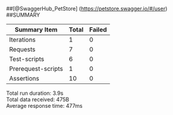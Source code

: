 ##[@SwaggerHub_PetStore] (https://petstore.swagger.io/#/user) <br>
##SUMMARY

<table class="GeneratedTable">
  <thead>
    <tr>
      <th>Summary Item</th>
      <th>Total</th>
      <th>Failed</th>
    </tr>
  </thead>
  <tbody>
    <tr>
      <td>Iterations</td>
      <td>1</td>
      <td>0</td>
    </tr>
    <tr>
      <td>Requests</td>
      <td>7</td>
      <td>0</td>
    </tr>
    <tr>
      <td>Test-scripts</td>
      <td>6</td>
      <td>0</td>
    </tr>
    <tr>
      <td>Prerequest-scripts</td>
      <td>1</td>
      <td>0</td>
    </tr>
    <tr>
      <td>Assertions</td>
      <td>10</td>
      <td>0</td>
    </tr>
  </tbody>
</table>

 Total run duration: 3.9s <br>
 Total data received: 475B   <br>
 Average response time: 477ms
